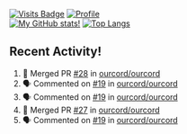 [![Visits Badge](https://badges.pufler.dev/visits/misly16/misly16)](https://badges.pufler.dev)
[![Profile](https://raw.githubusercontent.com/Misly16/Misly16/master/index.png)](https://github.com/misly16)
<br>
[![My GitHub stats!](https://github-readme-stats.vercel.app/api?username=misly16&show_icons=true&theme=dracula)](https://github.com/misly16)
[![Top Langs](https://github-readme-stats.vercel.app/api/top-langs/?username=misly16&theme=dracula&layout=compact&langs_count=10)](https://github.com/misly16)
<br>


## Recent Activity!
<!--START_SECTION:activity-->
1. 🎉 Merged PR [#28](https://github.com/ourcord/ourcord/pull/28) in [ourcord/ourcord](https://github.com/ourcord/ourcord)
2. 🗣 Commented on [#19](https://github.com/ourcord/ourcord/issues/19) in [ourcord/ourcord](https://github.com/ourcord/ourcord)
3. 🗣 Commented on [#19](https://github.com/ourcord/ourcord/issues/19) in [ourcord/ourcord](https://github.com/ourcord/ourcord)
4. 🎉 Merged PR [#27](https://github.com/ourcord/ourcord/pull/27) in [ourcord/ourcord](https://github.com/ourcord/ourcord)
5. 🗣 Commented on [#19](https://github.com/ourcord/ourcord/issues/19) in [ourcord/ourcord](https://github.com/ourcord/ourcord)
<!--END_SECTION:activity-->

